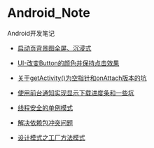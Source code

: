 # Android_Note

Android开发笔记<br>

* [启动页背景图全屏、沉浸式](https://github.com/DonLIs/Android_Note/blob/master/Splash)<br>

* [UI-改变Button的颜色并保持点击效果](https://github.com/DonLIs/Android_Note/blob/master/UI-Button)<br>

* [关于getActivity()为空指针和onAttach版本的坑](https://github.com/DonLIs/Android_Note/blob/master/OnAttach)<br>

* [使用前台通知实现显示下载进度条和一些坑](https://github.com/DonLIs/Android_Note/blob/master/Notification)<br>

* [线程安全的单例模式](https://github.com/DonLIs/Android_Note/blob/master/SingleTon)<br>

* [解决依赖包冲突问题](https://github.com/DonLIs/Android_Note/blob/master/dependency)

* [设计模式之工厂方法模式](https://github.com/DonLIs/Android_Note/blob/master/Factory)
